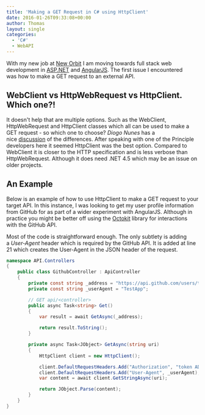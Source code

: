 ```yaml
---
title: 'Making a GET Request in C# using HttpClient'
date: 2016-01-26T09:33:08+00:00
author: Thomas
layout: single
categories:
  - 'C#'
  - WebAPI
---
```

With my new job at [New Orbit](https://www.neworbit.co.uk/) I am moving towards full stack web development in [ASP.NET](http://www.asp.net/) and [AngularJS](https://angularjs.org/). The first issue I encountered was how to make a GET request to an external API.

## WebClient vs HttpWebRequest vs HttpClient. Which one?!

It doesn't help that are multiple options. Such as the WebClient, HttpWebRequest and HttpClient classes which all can be used to make a GET request - so which one to choose? _Diogo Nunes_ has a nice [discussion](http://www.diogonunes.com/blog/webclient-vs-httpclient-vs-httpwebrequest/) of the differences. After speaking with one of the Principle developers here it seemed HttpClient was the best option. Compared to WebClient it is closer to the HTTP specification and is less verbose than HttpWebRequest. Although it does need .NET 4.5 which may be an issue on older projects.

## An Example

Below is an example of how to use HttpClient to make a GET request to your target API. In this instance, I was looking to get my user profile information from GitHub for as part of a wider experiment with AngularJS. Although in practice you might be better off using the [Octokit](https://github.com/octokit/octokit.net) library for interactions with the GitHub API.

Most of the code is straightforward enough. The only subtlety is adding a _User-Agent_ header which is required by the GitHub API. It is added at line 21 which creates the User-Agent in the JSON header of the request.

```csharp
namespace API.Controllers
{
    public class GithubController : ApiController
    {
        private const string _address = "https://api.github.com/users/tdshipley";
        private const string _userAgent = "TestApp";

        // GET api/<controller>
        public async Task<string> Get()
        {
            var result = await GetAsync(_address);

            return result.ToString();
        }

        private async Task<JObject> GetAsync(string uri)
        {
            HttpClient client = new HttpClient();

            client.DefaultRequestHeaders.Add("Authorization", "token ADD YOUR OAUTH TOKEN");
            client.DefaultRequestHeaders.Add("User-Agent", _userAgent);
            var content = await client.GetStringAsync(uri);

            return JObject.Parse(content);
        }
    }
}
```